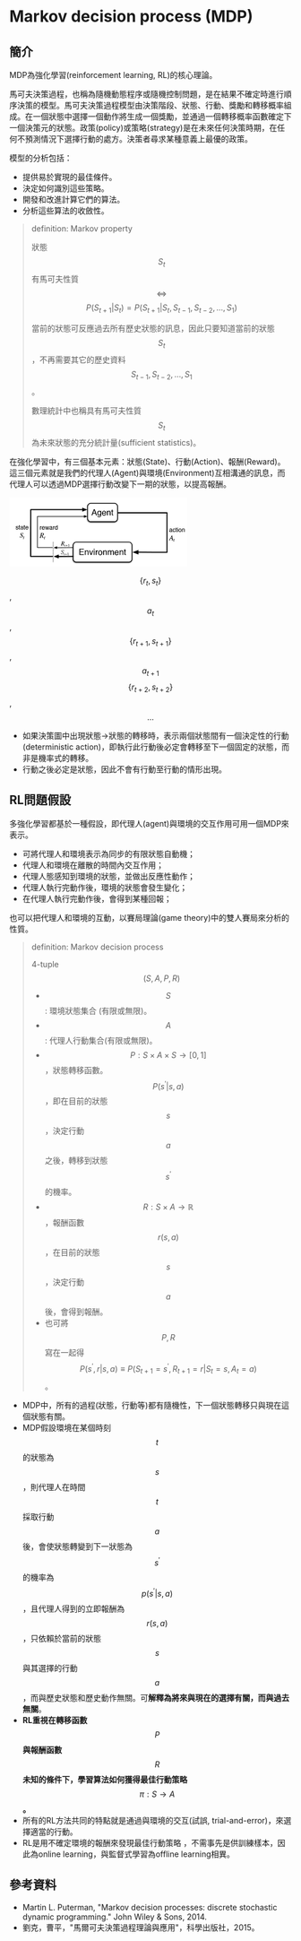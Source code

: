 # Markov decision process \(MDP\)

## 簡介

MDP為強化學習\(reinforcement learning, RL\)的核心理論。

馬可夫決策過程，也稱為隨機動態程序或隨機控制問題，是在結果不確定時進行順序決策的模型。馬可夫決策過程模型由決策階段、狀態、行動、獎勵和轉移概率組成。在一個狀態中選擇一個動作將生成一個獎勵，並通過一個轉移概率函數確定下一個決策元的狀態。政策\(policy\)或策略\(strategy\)是在未來任何決策時期，在任何不預測情況下選擇行動的處方。決策者尋求某種意義上最優的政策。

模型的分析包括：

* 提供易於實現的最佳條件。
* 決定如何識別這些策略。
* 開發和改進計算它們的算法。
* 分析這些算法的收斂性。

> definition: Markov property
>
> 狀態$$S_t$$有馬可夫性質 $$\Leftrightarrow $$$$P(S_{t+1} \vert S_t) = P(S_{t+1} \vert S_t, S_{t-1}, S_{t-2}, \ldots, S_1)$$
>
> 當前的狀態可反應過去所有歷史狀態的訊息，因此只要知道當前的狀態$$S_t$$，不再需要其它的歷史資料$$S_{t-1}, S_{t-2}, \ldots,S_1$$。
>
> 數理統計中也稱具有馬可夫性質$$S_t$$為未來狀態的充分統計量\(sufficient statistics\)。

在強化學習中，有三個基本元素：狀態\(State\)、行動\(Action\)、報酬\(Reward\)。
這三個元素就是我們的代理人\(Agent\)與環境\(Environment\)互相溝通的訊息，而代理人可以透過MDP選擇行動改變下一期的狀態，以提高報酬。

![&#x72C0;&#x614B;&#x3001;&#x884C;&#x52D5;&#x3001;&#x5831;&#x916C;&#x7684;&#x4E92;&#x52D5;](../.gitbook/assets/rl-min.png)

$$\{r_t, s_t\}$$, $$a_t$$, $$\{ r_{t+1},  s_{t+1}\}$$, $$a_{t+1}$$$$\{ r_{t+2}, s_{t+2} \}$$, $$\ldots$$

* 如果決策圖中出現狀態-&gt;狀態的轉移時，表示兩個狀態間有一個決定性的行動\(deterministic action\)，即執行此行動後必定會轉移至下一個固定的狀態，而非是機率式的轉移。
* 行動之後必定是狀態，因此不會有行動至行動的情形出現。

## RL問題假設

多強化學習都基於一種假設，即代理人\(agent\)與環境的交互作用可用一個MDP來表示。

* 可將代理人和環境表示為同步的有限狀態自動機；
* 代理人和環境在離散的時間內交互作用；
* 代理人態感知到環境的狀態，並做出反應性動作；
* 代理人執行完動作後，環境的狀態會發生變化；
* 在代理人執行完動作後，會得到某種回報；

也可以把代理人和環境的互動，以賽局理論\(game theory\)中的雙人賽局來分析的性質。

> definition: Markov decision process
>
> 4-tuple $$(S, A, P, R)$$
>
> * $$S$$: 環境狀態集合 \(有限或無限\)。
> * $$A$$: 代理人行動集合\(有限或無限\)。
> * $$P: S \times A \times S \rightarrow [0,1]$$，狀態轉移函數。$$P(s^{'} \vert s, a)$$，即在目前的狀態$$s$$，決定行動$$a$$之後，轉移到狀態$$s^{'}$$的機率。
> * $$R: S\times A \rightarrow \mathbb{R}$$，報酬函數 $$r(s,a)$$，在目前的狀態$$s$$，決定行動$$a$$後，會得到報酬。
> * 也可將$$P, R$$寫在一起得 $$P(s^{'}, r \vert s, a) \equiv P(S_{t+1}=s^{'}, R_{t+1}=r \vert S_t =s, A_t =a)$$。

* MDP中，所有的過程\(狀態，行動等\)都有隨機性，下一個狀態轉移只與現在這個狀態有關。
* MDP假設環境在某個時刻$$t$$的狀態為$$s$$，則代理人在時間$$t$$採取行動$$a$$後，會使狀態轉變到下一狀態為$$s^{′}$$ 的機率為$$p(s^{′} \vert s,a)$$，且代理人得到的立即報酬為$$r(s,a)$$，只依賴於當前的狀態$$s$$與其選擇的行動$$a$$，而與歷史狀態和歷史動作無關。可**解釋為將來與現在的選擇有關，而與過去無關**。
* **RL重視在轉移函數**$$P$$**與報酬函數**$$R$$**未知的條件下，學習算法如何獲得最佳行動策略**$$\pi : S \rightarrow A$$**。**
* 所有的RL方法共同的特點就是通過與環境的交互\(試誤, trial-and-error\)，來選擇適當的行動。
* RL是用不確定環境的報酬來發現最佳行動策略 ，不需事先是供訓練樣本，因此為online learning，與監督式學習為offline learning相異。

## 參考資料

* Martin L. Puterman,  "Markov decision processes: discrete stochastic dynamic programming." John Wiley & Sons, 2014.
* 劉克，曹平，"馬爾可夫決策過程理論與應用"，科學出版社，2015。

